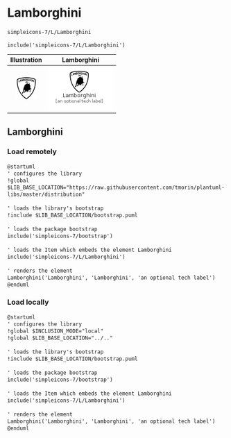 # Lamborghini


```text
simpleicons-7/L/Lamborghini
```

```text
include('simpleicons-7/L/Lamborghini')
```



| Illustration | Lamborghini |
| :---: | :---: |
| ![illustration for Illustration](../../simpleicons-7/L/Lamborghini.png) | ![illustration for Lamborghini](../../simpleicons-7/L/Lamborghini.Local.png) |




## Lamborghini

### Load remotely
```plantuml
@startuml
' configures the library
!global $LIB_BASE_LOCATION="https://raw.githubusercontent.com/tmorin/plantuml-libs/master/distribution"

' loads the library's bootstrap
!include $LIB_BASE_LOCATION/bootstrap.puml

' loads the package bootstrap
include('simpleicons-7/bootstrap')

' loads the Item which embeds the element Lamborghini
include('simpleicons-7/L/Lamborghini')

' renders the element
Lamborghini('Lamborghini', 'Lamborghini', 'an optional tech label')
@enduml
```

### Load locally
```plantuml
@startuml
' configures the library
!global $INCLUSION_MODE="local"
!global $LIB_BASE_LOCATION="../.."

' loads the library's bootstrap
!include $LIB_BASE_LOCATION/bootstrap.puml

' loads the package bootstrap
include('simpleicons-7/bootstrap')

' loads the Item which embeds the element Lamborghini
include('simpleicons-7/L/Lamborghini')

' renders the element
Lamborghini('Lamborghini', 'Lamborghini', 'an optional tech label')
@enduml
```

